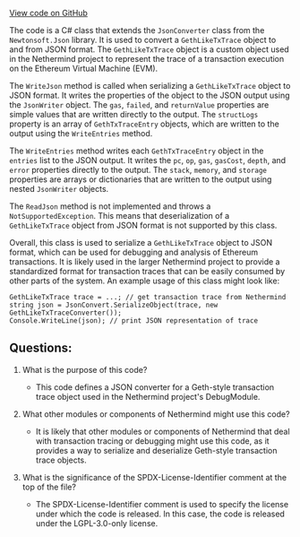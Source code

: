[View code on GitHub](https://github.com/NethermindEth/nethermind/src/Nethermind/Nethermind.JsonRpc/Modules/DebugModule/GethLikeTxTraceConverter.cs)

The code is a C# class that extends the `JsonConverter` class from the `Newtonsoft.Json` library. It is used to convert a `GethLikeTxTrace` object to and from JSON format. The `GethLikeTxTrace` object is a custom object used in the Nethermind project to represent the trace of a transaction execution on the Ethereum Virtual Machine (EVM).

The `WriteJson` method is called when serializing a `GethLikeTxTrace` object to JSON format. It writes the properties of the object to the JSON output using the `JsonWriter` object. The `gas`, `failed`, and `returnValue` properties are simple values that are written directly to the output. The `structLogs` property is an array of `GethTxTraceEntry` objects, which are written to the output using the `WriteEntries` method.

The `WriteEntries` method writes each `GethTxTraceEntry` object in the `entries` list to the JSON output. It writes the `pc`, `op`, `gas`, `gasCost`, `depth`, and `error` properties directly to the output. The `stack`, `memory`, and `storage` properties are arrays or dictionaries that are written to the output using nested `JsonWriter` objects.

The `ReadJson` method is not implemented and throws a `NotSupportedException`. This means that deserialization of a `GethLikeTxTrace` object from JSON format is not supported by this class.

Overall, this class is used to serialize a `GethLikeTxTrace` object to JSON format, which can be used for debugging and analysis of Ethereum transactions. It is likely used in the larger Nethermind project to provide a standardized format for transaction traces that can be easily consumed by other parts of the system. An example usage of this class might look like:

```
GethLikeTxTrace trace = ...; // get transaction trace from Nethermind
string json = JsonConvert.SerializeObject(trace, new GethLikeTxTraceConverter());
Console.WriteLine(json); // print JSON representation of trace
```
## Questions: 
 1. What is the purpose of this code?
    - This code defines a JSON converter for a Geth-style transaction trace object used in the Nethermind project's DebugModule.

2. What other modules or components of Nethermind might use this code?
    - It is likely that other modules or components of Nethermind that deal with transaction tracing or debugging might use this code, as it provides a way to serialize and deserialize Geth-style transaction trace objects.

3. What is the significance of the SPDX-License-Identifier comment at the top of the file?
    - The SPDX-License-Identifier comment is used to specify the license under which the code is released. In this case, the code is released under the LGPL-3.0-only license.